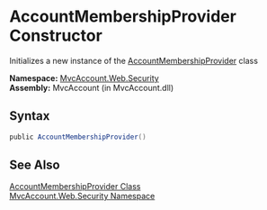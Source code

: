 AccountMembershipProvider Constructor
=====================================
Initializes a new instance of the [AccountMembershipProvider][1] class

**Namespace:** [MvcAccount.Web.Security][2]  
**Assembly:** MvcAccount (in MvcAccount.dll)

Syntax
------

```csharp
public AccountMembershipProvider()
```


See Also
--------
[AccountMembershipProvider Class][1]  
[MvcAccount.Web.Security Namespace][2]  

[1]: README.md
[2]: ../README.md